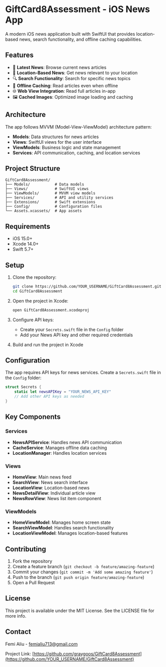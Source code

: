 # GiftCard8Assessment - iOS News App

A modern iOS news application built with SwiftUI that provides location-based news, search functionality, and offline caching capabilities.

## Features

- 📰 **Latest News**: Browse current news articles
- 📍 **Location-Based News**: Get news relevant to your location
- 🔍 **Search Functionality**: Search for specific news topics
- 💾 **Offline Caching**: Read articles even when offline
- 🌐 **Web View Integration**: Read full articles in-app
- 🖼️ **Cached Images**: Optimized image loading and caching

## Architecture

The app follows MVVM (Model-View-ViewModel) architecture pattern:

- **Models**: Data structures for news articles
- **Views**: SwiftUI views for the user interface
- **ViewModels**: Business logic and state management
- **Services**: API communication, caching, and location services

## Project Structure

```
GiftCard8Assessment/
├── Models/           # Data models
├── Views/            # SwiftUI views
├── ViewModels/       # MVVM view models
├── Services/         # API and utility services
├── Extensions/       # Swift extensions
├── Config/           # Configuration files
└── Assets.xcassets/  # App assets
```

## Requirements

- iOS 15.0+
- Xcode 14.0+
- Swift 5.7+

## Setup

1. Clone the repository:
   ```bash
   git clone https://github.com/YOUR_USERNAME/GiftCard8Assessment.git
   cd GiftCard8Assessment
   ```

2. Open the project in Xcode:
   ```bash
   open GiftCard8Assessment.xcodeproj
   ```

3. Configure API keys:
   - Create your `Secrets.swift` file in the `Config` folder
   - Add your News API key and other required credentials

4. Build and run the project in Xcode

## Configuration

The app requires API keys for news services. Create a `Secrets.swift` file in the `Config` folder:

```swift
struct Secrets {
    static let newsAPIKey = "YOUR_NEWS_API_KEY"
    // Add other API keys as needed
}
```

## Key Components

### Services
- **NewsAPIService**: Handles news API communication
- **CacheService**: Manages offline data caching
- **LocationManager**: Handles location services

### Views
- **HomeView**: Main news feed
- **SearchView**: News search interface
- **LocationView**: Location-based news
- **NewsDetailView**: Individual article view
- **NewsRowView**: News list item component

### ViewModels
- **HomeViewModel**: Manages home screen state
- **SearchViewModel**: Handles search functionality
- **LocationViewModel**: Manages location-based features

## Contributing

1. Fork the repository
2. Create a feature branch (`git checkout -b feature/amazing-feature`)
3. Commit your changes (`git commit -m 'Add some amazing feature'`)
4. Push to the branch (`git push origin feature/amazing-feature`)
5. Open a Pull Request

## License

This project is available under the MIT License. See the LICENSE file for more info.

## Contact

Femi Aliu - femialiu713@gmail.com

Project Link: [https://github.com/graygoos/GiftCard8Assessment](https://github.com/YOUR_USERNAME/GiftCard8Assessment)
